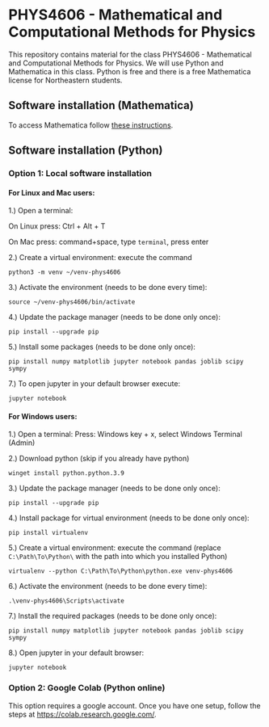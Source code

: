 # PHYS4606 - Mathematical and Computational Methods for Physics
This repository contains material for the class PHYS4606 - Mathematical and Computational Methods for Physics. We will use Python and Mathematica in this class. Python is free and there is a free Mathematica license for Northeastern students.

## Software installation (Mathematica)
To access Mathematica follow <a href="https://service.northeastern.edu/tech?id=kb_article_view&sysparm_article=KB0012562&sys_kb_id=ff8b3ef6874771d43b170e96cebb3518&spa=1" target="_blank">these instructions</a>.

## Software installation (Python)

### Option 1: Local software installation

#### For Linux and Mac users:
1.) Open a terminal:

  On Linux press: Ctrl + Alt + T
  
  On Mac press: command+space, type ``terminal``, press enter
  
2.) Create a virtual environment: execute the command

```python3 -m venv ~/venv-phys4606```

3.) Activate the environment (needs to be done every time):

```source ~/venv-phys4606/bin/activate```

4.) Update the package manager (needs to be done only once):

```pip install --upgrade pip```

5.) Install some packages (needs to be done only once):

```pip install numpy matplotlib jupyter notebook pandas joblib scipy sympy```

7.) To open jupyter in your default browser execute:

```jupyter notebook```

#### For Windows users:
1.) Open a terminal: Press: Windows key + x, select Windows Terminal (Admin)

2.) Download python (skip if you already have python)

```winget install python.python.3.9```

3.) Update the package manager (needs to be done only once):

```pip install --upgrade pip```

4.) Install package for virtual environment (needs to be done only once):

```pip install virtualenv```

5.) Create a virtual environment: execute the command (replace ``C:\Path\To\Python\`` with the path into which you installed Python)

```virtualenv --python C:\Path\To\Python\python.exe venv-phys4606```

6.) Activate the environment (needs to be done every time):

```.\venv-phys4606\Scripts\activate```

7.) Install the required packages (needs to be done only once):

```pip install numpy matplotlib jupyter notebook pandas joblib scipy sympy```

8.) Open jupyter in your default browser:

```jupyter notebook```

### Option 2: Google Colab (Python online)
This option requires a google account. Once you have one setup, follow the steps at <a href="https://colab.research.google.com/" target="_blank">https://colab.research.google.com/</a>.



